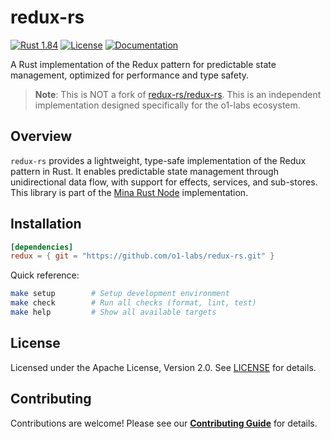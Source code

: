 # redux-rs

[![Rust 1.84](https://img.shields.io/badge/rust-1.84-blue.svg)](https://www.rust-lang.org)
[![License](https://img.shields.io/badge/License-Apache%202.0-blue.svg)](LICENSE)
[![Documentation](https://img.shields.io/badge/docs-latest-blue.svg)](https://o1-labs.github.io/redux-rs/)

A Rust implementation of the Redux pattern for predictable state management,
optimized for performance and type safety.

> **Note**: This is NOT a fork of
> [redux-rs/redux-rs](https://github.com/redux-rs/redux-rs). This is an
> independent implementation designed specifically for the o1-labs ecosystem.

## Overview

`redux-rs` provides a lightweight, type-safe implementation of the Redux pattern
in Rust. It enables predictable state management through unidirectional data
flow, with support for effects, services, and sub-stores. This library is part
of the [Mina Rust Node](https://github.com/o1-labs/mina-rust) implementation.

## Installation

```toml
[dependencies]
redux = { git = "https://github.com/o1-labs/redux-rs.git" }
```

Quick reference:
```bash
make setup        # Setup development environment
make check        # Run all checks (format, lint, test)
make help         # Show all available targets
```

## License

Licensed under the Apache License, Version 2.0. See [LICENSE](LICENSE) for details.

## Contributing

Contributions are welcome! Please see our **[Contributing Guide](https://o1-labs.github.io/redux-rs/contributing/)** for details.
